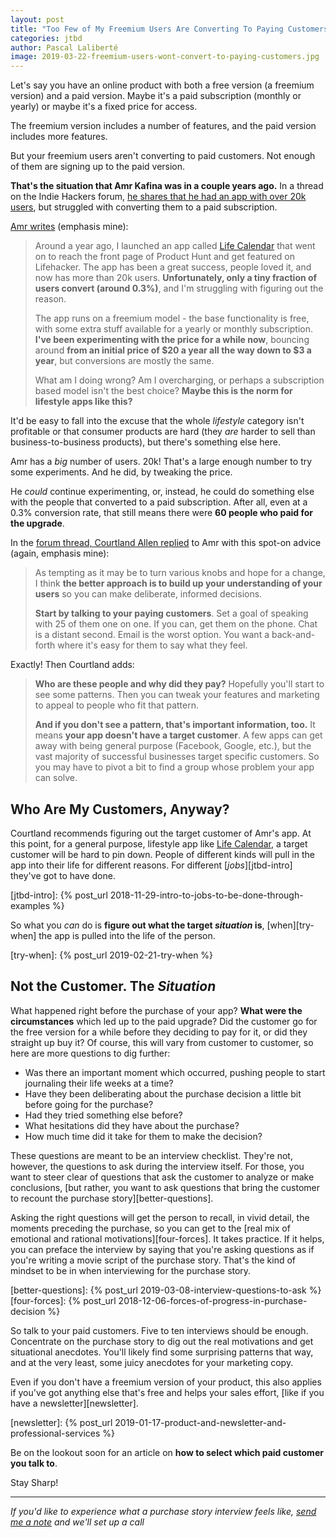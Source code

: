 ```yaml
---
layout: post
title: "Too Few of My Freemium Users Are Converting To Paying Customers"
categories: jtbd
author: Pascal Laliberté
image: 2019-03-22-freemium-users-wont-convert-to-paying-customers.jpg
---
```


Let's say you have an online product with both a free version (a freemium version) and a paid version. Maybe it's a paid subscription (monthly or yearly) or maybe it's a fixed price for access.

The freemium version includes a number of features, and the paid version includes more features.

But your freemium users aren't converting to paid customers. Not enough of them are signing up to the paid version.

**That's the situation that Amr Kafina was in a couple years ago.** In a thread on the Indie Hackers forum, [he shares that he had an app with over 20k users][thread], but struggled with converting them to a paid subscription.

[thread]: https://www.indiehackers.com/forum/built-an-app-with-over-20k-users-but-struggling-with-converting-them--KqTT6dsQ1GGr5-h9jSd

[Amr writes][thread] (emphasis mine):

> Around a year ago, I launched an app called [Life Calendar][lifecal] that went on to reach the front page of Product Hunt and get featured on Lifehacker. The app has been a great success, people loved it, and now has more than 20k users. **Unfortunately, only a tiny fraction of users convert (around 0.3%)**, and I'm struggling with figuring out the reason.
>
> The app runs on a freemium model - the base functionality is free, with some extra stuff available for a yearly or monthly subscription. **I've been experimenting with the price for a while now**, bouncing around **from an initial price of $20 a year all the way down to $3 a year**, but conversions are mostly the same.
>
> What am I doing wrong? Am I overcharging, or perhaps a subscription based model isn't the best choice? **Maybe this is the norm for lifestyle apps like this?**

[lifecal]: https://lifecal.me

It'd be easy to fall into the excuse that the whole _lifestyle_ category isn't profitable or that consumer products are hard (they _are_ harder to sell than business-to-business products), but there's something else here.

Amr has a _big_ number of users. 20k! That's a large enough number to try some experiments. And he did, by tweaking the price.

He _could_ continue experimenting, or, instead, he could do something else with the people that converted to a paid subscription. After all, even at a 0.3% conversion rate, that still means there were **60 people who paid for the upgrade**.

In the [forum thread, Courtland Allen replied][thread] to Amr with this spot-on advice (again, emphasis mine):

> As tempting as it may be to turn various knobs and hope for a change, I think **the better approach is to build up your understanding of your users** so you can make deliberate, informed decisions.
>
> **Start by talking to your paying customers**. Set a goal of speaking with 25 of them one on one. If you can, get them on the phone. Chat is a distant second. Email is the worst option. You want a back-and-forth where it's easy for them to say what they feel.

Exactly! Then Courtland adds:

> **Who are these people and why did they pay?** Hopefully you'll start to see some patterns. Then you can tweak your features and marketing to appeal to people who fit that pattern.
>
> **And if you don't see a pattern, that's important information, too.** It means **your app doesn't have a target customer**. A few apps can get away with being general purpose (Facebook, Google, etc.), but the vast majority of successful businesses target specific customers. So you may have to pivot a bit to find a group whose problem your app can solve.

## Who Are My Customers, Anyway?

Courtland recommends figuring out the target customer of Amr's app. At this point, for a general purpose, lifestyle app like [Life Calendar][lifecal], a target customer will be hard to pin down. People of different kinds will pull in the app into their life for different reasons. For different [_jobs_][jtbd-intro] they've got to have done.

[jtbd-intro]: {% post_url 2018-11-29-intro-to-jobs-to-be-done-through-examples %}

So what you _can_ do is **figure out what the target _situation_ is**, [when][try-when] the app is pulled into the life of the person.

[try-when]: {% post_url 2019-02-21-try-when %}

## Not the Customer. The _Situation_

What happened right before the purchase of your app? **What were the circumstances** which led up to the paid upgrade? Did the customer go for the free version for a while before they deciding to pay for it, or did they straight up buy it? Of course, this will vary from customer to customer, so here are more questions to dig further:

* Was there an important moment which occurred, pushing people to start journaling their life weeks at a time?
* Have they been deliberating about the purchase decision a little bit before going for the purchase?
* Had they tried something else before?
* What hesitations did they have about the purchase?
* How much time did it take for them to make the decision?

These questions are meant to be an interview checklist. They're not, however, the questions to ask during the interview itself. For those, you want to steer clear of questions that ask the customer to analyze or make conclusions, [but rather, you want to ask questions that bring the customer to recount the purchase story][better-questions]. 

Asking the right questions will get the person to recall, in vivid detail, the moments preceding the purchase, so you can get to the [real mix of emotional and rational motivations][four-forces]. It takes practice. If it helps, you can preface the interview by saying that you're asking questions as if you're writing a movie script of the purchase story. That's the kind of mindset to be in when interviewing for the purchase story.

[better-questions]: {% post_url 2019-03-08-interview-questions-to-ask %}
[four-forces]: {% post_url 2018-12-06-forces-of-progress-in-purchase-decision %}

So talk to your paid customers. Five to ten interviews should be enough. Concentrate on the purchase story to dig out the real motivations and get situational anecdotes. You'll likely find some surprising patterns that way, and at the very least, some juicy anecdotes for your marketing copy.

Even if you don't have a freemium version of your product, this also applies if you've got anything else that's free and helps your sales effort, [like if you have a newsletter][newsletter].

[newsletter]: {% post_url 2019-01-17-product-and-newsletter-and-professional-services %}

Be on the lookout soon for an article on **how to select which paid customer you talk to**.

Stay Sharp!

---

_If you'd like to experience what a purchase story interview feels like, [send me a note](mailto:pascal@pascallaliberte.me) and we'll set up a call_
